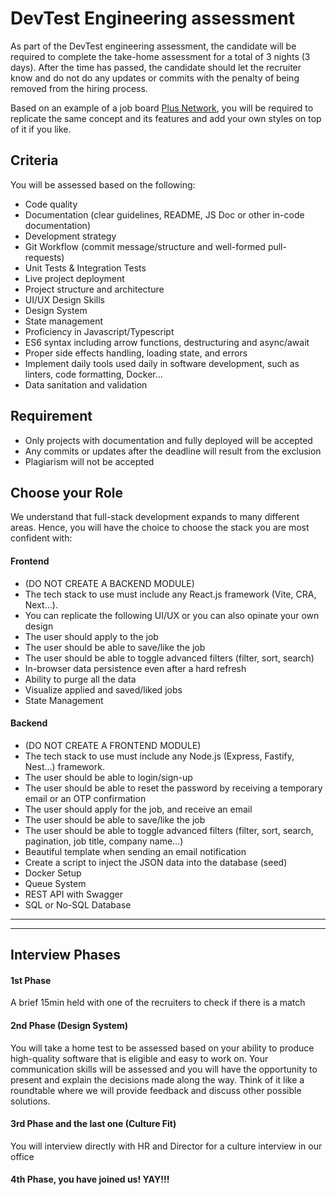 # DevTest Engineering assessment

As part of the DevTest engineering assessment, the candidate will be required to complete the take-home assessment for a total of 3 nights (3 days). After the time has passed, the candidate should let the recruiter know and do not do any updates or commits with the penalty of being removed from the hiring process.

Based on an example of a job board [Plus Network](https://plusnetwork.netlify.app/), you will be required to replicate the same concept and its features and add your own styles on top of it if you like.

## Criteria
You will be assessed based on the following:
- Code quality
- Documentation (clear guidelines, README, JS Doc or other in-code documentation)
- Development strategy
- Git Workflow (commit message/structure and well-formed pull-requests)
- Unit Tests & Integration Tests
- Live project deployment
- Project structure and architecture
- UI/UX Design Skills
- Design System
- State management
- Proficiency in Javascript/Typescript
- ES6 syntax including arrow functions, destructuring and async/await
- Proper side effects handling, loading state, and errors
- Implement daily tools used daily in software development, such as linters, code formatting, Docker…
- Data sanitation and validation

## Requirement
- Only projects with documentation and fully deployed will be accepted
- Any commits or updates after the deadline will result from the exclusion
- Plagiarism will not be accepted

## Choose your Role
We understand that full-stack development expands to many different areas. Hence, you will have the choice to choose the stack you are most confident with:

#### Frontend
- (DO NOT CREATE A BACKEND MODULE)
- The tech stack to use must include any React.js framework (Vite, CRA, Next...).
- You can replicate the following UI/UX or you can also opinate your own design
- The user should apply to the job
- The user should be able to save/like the job
- The user should be able to toggle advanced filters (filter, sort, search)
- In-browser data persistence even after a hard refresh
- Ability to purge all the data
- Visualize applied and saved/liked jobs
- State Management

#### Backend
- (DO NOT CREATE A FRONTEND MODULE)
- The tech stack to use must include any Node.js (Express, Fastify, Nest...) framework.
- The user should be able to login/sign-up
- The user should be able to reset the password by receiving a temporary email or an OTP confirmation
- The user should apply for the job, and receive an email
- The user should be able to save/like the job
- The user should be able to toggle advanced filters (filter, sort, search, pagination, job title, company name…)
- Beautiful template when sending an email notification
- Create a script to inject the JSON data into the database (seed)
- Docker Setup
- Queue System
- REST API with Swagger
- SQL or No-SQL Database

---
---

## Interview Phases
#### 1st Phase
A brief 15min held with one of the recruiters to check if there is a match

#### 2nd Phase (Design System)
You will take a home test to be assessed based on your ability to produce high-quality software that is eligible and easy to work on.
Your communication skills will be assessed and you will have the opportunity to present and explain the decisions made along the way. Think of it like a roundtable where we will provide feedback and discuss other possible solutions.

#### 3rd Phase and the last one (Culture Fit)
You will interview directly with HR and Director for a culture interview in our office

#### 4th Phase, you have joined us! YAY!!!


